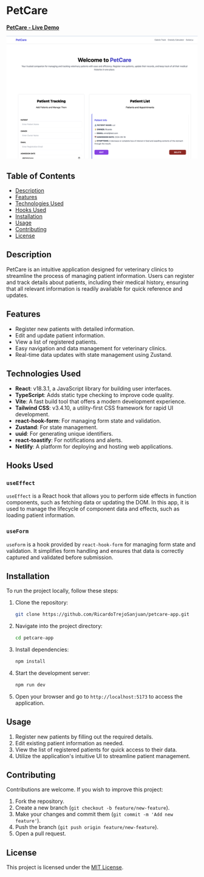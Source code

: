 # PetCare

**[PetCare - Live Demo]()**

![PetCare Screenshot](public/petCare.png)

## Table of Contents
- [Description](#description)
- [Features](#features)
- [Technologies Used](#technologies-used)
- [Hooks Used](#hooks-used)
- [Installation](#installation)
- [Usage](#usage)
- [Contributing](#contributing)
- [License](#license)

## Description
PetCare is an intuitive application designed for veterinary clinics to streamline the process of managing patient information. Users can register and track details about patients, including their medical history, ensuring that all relevant information is readily available for quick reference and updates.

## Features
- Register new patients with detailed information.
- Edit and update patient information.
- View a list of registered patients.
- Easy navigation and data management for veterinary clinics.
- Real-time data updates with state management using Zustand.

## Technologies Used
- **React**: v18.3.1, a JavaScript library for building user interfaces.
- **TypeScript**: Adds static type checking to improve code quality.
- **Vite**: A fast build tool that offers a modern development experience.
- **Tailwind CSS**: v3.4.10, a utility-first CSS framework for rapid UI development.
- **react-hook-form**: For managing form state and validation.
- **Zustand**: For state management.
- **uuid**: For generating unique identifiers.
- **react-toastify**: For notifications and alerts.
- **Netlify**: A platform for deploying and hosting web applications.

## Hooks Used

### `useEffect`
`useEffect` is a React hook that allows you to perform side effects in function components, such as fetching data or updating the DOM. In this app, it is used to manage the lifecycle of component data and effects, such as loading patient information.

### `useForm`
`useForm` is a hook provided by `react-hook-form` for managing form state and validation. It simplifies form handling and ensures that data is correctly captured and validated before submission.

## Installation

To run the project locally, follow these steps:

1. Clone the repository:
    ```bash
    git clone https://github.com/RicardoTrejoSanjuan/petcare-app.git
    ```

2. Navigate into the project directory:
    ```bash
    cd petcare-app
    ```

3. Install dependencies:
    ```bash
    npm install
    ```

4. Start the development server:
    ```bash
    npm run dev
    ```

5. Open your browser and go to `http://localhost:5173` to access the application.

## Usage

1. Register new patients by filling out the required details.
2. Edit existing patient information as needed.
3. View the list of registered patients for quick access to their data.
4. Utilize the application's intuitive UI to streamline patient management.

## Contributing

Contributions are welcome. If you wish to improve this project:

1. Fork the repository.
2. Create a new branch (`git checkout -b feature/new-feature`).
3. Make your changes and commit them (`git commit -m 'Add new feature'`).
4. Push the branch (`git push origin feature/new-feature`).
5. Open a pull request.

## License

This project is licensed under the [MIT License](LICENSE).
